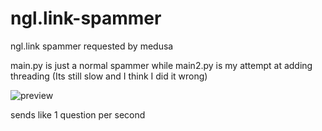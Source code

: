 # ngl.link-spammer
ngl.link spammer requested by medusa

main.py is just a normal spammer while main2.py is my attempt at adding threading (Its still slow and I think I did it wrong)

![preview](https://i.ibb.co/wQB4r8w/image.png)

sends like 1 question per second

